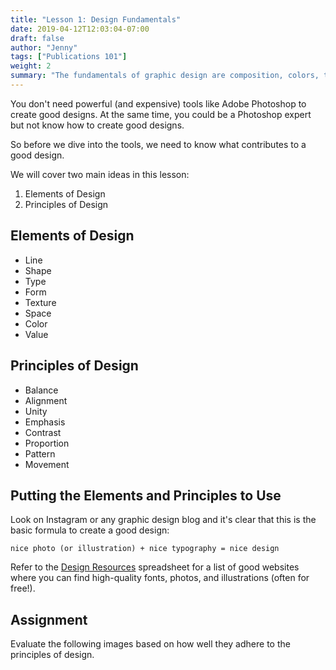 ```yaml
---
title: "Lesson 1: Design Fundamentals"
date: 2019-04-12T12:03:04-07:00
draft: false
author: "Jenny"
tags: ["Publications 101"]
weight: 2
summary: "The fundamentals of graphic design are composition, colors, typography, and photo selection. Learn to evaluate the quality of designs and articulate what makes a given work good or bad."
---
```


You don't need powerful (and expensive) tools like Adobe Photoshop to create good designs. At the same time, you could be a Photoshop expert but not know how to create good designs.

So before we dive into the tools, we need to know what contributes to a good design.

We will cover two main ideas in this lesson:

1. Elements of Design
2. Principles of Design

## Elements of Design

* Line
* Shape
* Type
* Form
* Texture
* Space
* Color
* Value

## Principles of Design

* Balance
* Alignment
* Unity
* Emphasis
* Contrast
* Proportion
* Pattern
* Movement

## Putting the Elements and Principles to Use

Look on Instagram or any graphic design blog and it's clear that this is the basic formula to create a good design:

`nice photo (or illustration) + nice typography = nice design`

Refer to the [Design Resources](https://drive.google.com/open?id=1rfsF5GWpBNKDyDyIeCaqu4d4yPnsythE2ysAbkedWQw) spreadsheet for a list of good websites where you can find high-quality fonts, photos, and illustrations (often for free!).

## Assignment

Evaluate the following images based on how well they adhere to the principles of design.